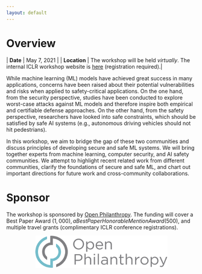 ```yaml
---
layout: default
---
```



# Overview

| **Date** | May 7, 2021 |
| **Location** | The workshop will be held *virtually*. The internal ICLR workshop website is [here](https://iclr.cc/virtual/2021/workshop/2127) (registration required).|


While machine learning (ML) models have achieved great success in many applications, concerns have been raised about their potential vulnerabilities and risks when applied to safety-critical applications. On the one hand, from the security perspective, studies have been conducted to explore worst-case attacks against ML models and therefore inspire both empirical and certifiable defense approaches. On the other hand, from the safety perspective, researchers have looked into safe constraints, which should be satisfied by safe AI systems (e.g., autonomous driving vehicles should not hit pedestrians).

In this workshop, we aim to bridge the gap of these two communities and discuss principles of developing secure and safe ML systems. We will bring together experts from machine learning, computer security, and AI safety communities. We attempt to highlight recent related work from different communities, clarify the foundations of secure and safe ML, and chart out important directions for future work and cross-community collaborations.

# Sponsor

The workshop is sponsored by [Open Philanthropy](https://www.openphilanthropy.org/). The funding will cover a Best Paper Award ($1,000), a Best Paper Honorable Mention Award ($500), and multiple travel grants (complimentary ICLR conference registrations).

<p align="center">
	<img src="./assets/images/OpenPhil.png" alt="Open Phil" width="350"/>
</p>